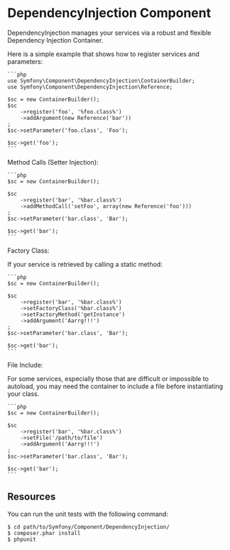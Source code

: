 DependencyInjection Component
=============================

DependencyInjection manages your services via a robust and flexible Dependency
Injection Container.

Here is a simple example that shows how to register services and parameters:

    ```php
    use Symfony\Component\DependencyInjection\ContainerBuilder;
    use Symfony\Component\DependencyInjection\Reference;

    $sc = new ContainerBuilder();
    $sc
        ->register('foo', '%foo.class%')
        ->addArgument(new Reference('bar'))
    ;
    $sc->setParameter('foo.class', 'Foo');

    $sc->get('foo');
    ```

Method Calls (Setter Injection):

    ```php
    $sc = new ContainerBuilder();

    $sc
        ->register('bar', '%bar.class%')
        ->addMethodCall('setFoo', array(new Reference('foo')))
    ;
    $sc->setParameter('bar.class', 'Bar');

    $sc->get('bar');
    ```

Factory Class:

If your service is retrieved by calling a static method:

    ```php
    $sc = new ContainerBuilder();

    $sc
        ->register('bar', '%bar.class%')
        ->setFactoryClass('%bar.class%')
        ->setFactoryMethod('getInstance')
        ->addArgument('Aarrg!!!')
    ;
    $sc->setParameter('bar.class', 'Bar');

    $sc->get('bar');
    ```

File Include:

For some services, especially those that are difficult or impossible to
autoload, you may need the container to include a file before
instantiating your class.

    ```php
    $sc = new ContainerBuilder();

    $sc
        ->register('bar', '%bar.class%')
        ->setFile('/path/to/file')
        ->addArgument('Aarrg!!!')
    ;
    $sc->setParameter('bar.class', 'Bar');

    $sc->get('bar');
    ```

Resources
---------

You can run the unit tests with the following command:

    $ cd path/to/Symfony/Component/DependencyInjection/
    $ composer.phar install
    $ phpunit
